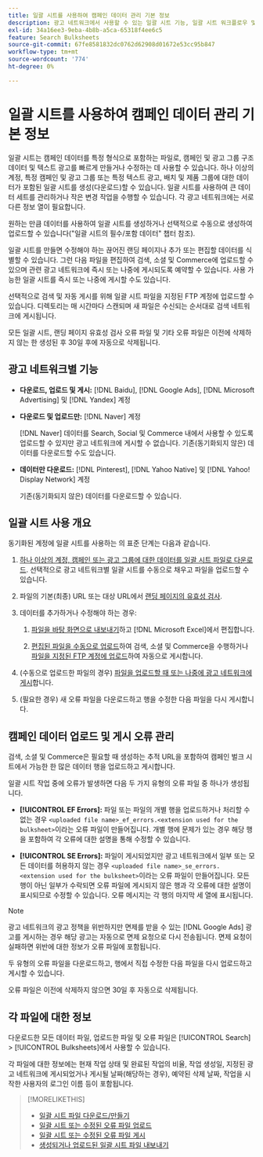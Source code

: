 ```yaml
---
title: 일괄 시트를 사용하여 캠페인 데이터 관리 기본 정보
description: 광고 네트워크에서 사용할 수 있는 일괄 시트 기능, 일괄 시트 워크플로우 및 오류 처리에 대해 알아봅니다.
exl-id: 34a16ee3-9eba-4b8b-a5ca-65318f4ee6c5
feature: Search Bulksheets
source-git-commit: 67fe8581832dc0762d62908d01672e53cc95b847
workflow-type: tm+mt
source-wordcount: '774'
ht-degree: 0%

---
```


# 일괄 시트를 사용하여 캠페인 데이터 관리 기본 정보

일괄 시트는 캠페인 데이터를 특정 형식으로 포함하는 파일로, 캠페인 및 광고 그룹 구조 데이터 및 텍스트 광고를 빠르게 만들거나 수정하는 데 사용할 수 있습니다. 하나 이상의 계정, 특정 캠페인 및 광고 그룹 또는 특정 텍스트 광고, 배치 및 제품 그룹에 대한 데이터가 포함된 일괄 시트를 생성(다운로드)할 수 있습니다. 일괄 시트를 사용하여 큰 데이터 세트를 관리하거나 작은 변경 작업을 수행할 수 있습니다. 각 광고 네트워크에는 서로 다른 정보 열이 필요합니다.

원하는 만큼 데이터를 사용하여 일괄 시트를 생성하거나 선택적으로 수동으로 생성하여 업로드할 수 있습니다(&quot;일괄 시트의 필수/포함 데이터&quot; 챕터 참조).

일괄 시트를 만들면 수정해야 하는 끊어진 랜딩 페이지나 추가 또는 편집할 데이터를 식별할 수 있습니다. 그런 다음 파일을 편집하여 검색, 소셜 및 Commerce에 업로드할 수 있으며 관련 광고 네트워크에 즉시 또는 나중에 게시되도록 예약할 수 있습니다. 사용 가능한 일괄 시트를 즉시 또는 나중에 게시할 수도 있습니다.

선택적으로 검색 및 자동 게시를 위해 일괄 시트 파일을 지정된 FTP 계정에 업로드할 수 있습니다. 디렉토리는 매 시간마다 스캔되며 새 파일은 수신되는 순서대로 검색 네트워크에 게시됩니다.

모든 일괄 시트, 랜딩 페이지 유효성 검사 오류 파일 및 기타 오류 파일은 이전에 삭제하지 않는 한 생성된 후 30일 후에 자동으로 삭제됩니다.

## 광고 네트워크별 기능

* **다운로드, 업로드 및 게시:** [!DNL Baidu], [!DNL Google Ads], [!DNL Microsoft Advertising] 및 [!DNL Yandex] 계정

* **다운로드 및 업로드만:** [!DNL Naver] 계정

  [!DNL Naver] 데이터를 Search, Social 및 Commerce 내에서 사용할 수 있도록 업로드할 수 있지만 광고 네트워크에 게시할 수 없습니다. 기존(동기화되지 않은) 데이터를 다운로드할 수도 있습니다.

* **데이터만 다운로드:** [!DNL Pinterest], [!DNL Yahoo Native] 및 [!DNL Yahoo! Display Network] 계정

  기존(동기화되지 않은) 데이터를 다운로드할 수 있습니다.

## 일괄 시트 사용 개요

동기화된 계정에 일괄 시트를 사용하는 의 표준 단계는 다음과 같습니다.

<!-- insert image
  [EDIT/RECREATE FILE to replace "search engine"]
-->

1. [하나 이상의 계정, 캠페인 또는 광고 그룹에 대한 데이터를 일괄 시트 파일로 다운로드](bulksheet-download.md). 선택적으로 광고 네트워크별 일괄 시트를 수동으로 채우고 파일을 업로드할 수 있습니다.

1. 파일의 기본(최종) URL 또는 대상 URL에서 [랜딩 페이지의 유효성 검사](bulksheet-validate-landing-pages.md).

1. 데이터를 추가하거나 수정해야 하는 경우:

   1. [파일을 바탕 화면으로 내보내기](bulksheet-export.md)하고 [!DNL Microsoft Excel]에서 편집합니다.

   1. [편집된 파일을 수동으로 업로드](bulksheet-upload.md)하여 검색, 소셜 및 Commerce을 수행하거나 [파일을 지정된 FTP 계정에 업로드](bulksheet-ftp-account.md)하여 자동으로 게시합니다.

1. (수동으로 업로드한 파일의 경우) [파일을 업로드할 때 또는 나중에 광고 네트워크에 게시](bulksheet-post.md)합니다.

1. (필요한 경우) 새 오류 파일을 다운로드하고 행을 수정한 다음 파일을 다시 게시합니다.

## 캠페인 데이터 업로드 및 게시 오류 관리

검색, 소셜 및 Commerce은 필요할 때 생성하는 추적 URL을 포함하여 캠페인 벌크 시트에서 가능한 한 많은 데이터 행을 업로드하고 게시합니다.

일괄 시트 작업 중에 오류가 발생하면 다음 두 가지 유형의 오류 파일 중 하나가 생성됩니다.

* **[!UICONTROL EF Errors]:** 파일 또는 파일의 개별 행을 업로드하거나 처리할 수 없는 경우 `<uploaded file name>_ef_errors.<extension used for the bulksheet>`이라는 오류 파일이 만들어집니다. 개별 행에 문제가 있는 경우 해당 행을 포함하여 각 오류에 대한 설명을 통해 수정할 수 있습니다.

* **[!UICONTROL SE Errors]:** 파일이 게시되었지만 광고 네트워크에서 일부 또는 모든 데이터를 허용하지 않는 경우 `<uploaded file name>_se_errors.<extension used for the bulksheet>`이라는 오류 파일이 만들어집니다. 모든 행이 아닌 일부가 수락되면 오류 파일에 게시되지 않은 행과 각 오류에 대한 설명이 표시되므로 수정할 수 있습니다. 오류 메시지는 각 행의 마지막 세 열에 표시됩니다.

>[!NOTE]
>
>광고 네트워크의 광고 정책을 위반하지만 면제를 받을 수 있는 [!DNL Google Ads] 광고를 게시하는 경우 해당 광고는 자동으로 면제 요청으로 다시 전송됩니다. 면제 요청이 실패하면 위반에 대한 정보가 오류 파일에 포함됩니다.

두 유형의 오류 파일을 다운로드하고, 행에서 직접 수정한 다음 파일을 다시 업로드하고 게시할 수 있습니다.

오류 파일은 이전에 삭제하지 않으면 30일 후 자동으로 삭제됩니다.

## 각 파일에 대한 정보

다운로드한 모든 데이터 파일, 업로드한 파일 및 오류 파일은 [!UICONTROL Search] > [!UICONTROL Bulksheets]에서 사용할 수 있습니다.

각 파일에 대한 정보에는 현재 작업 상태 및 완료된 작업의 비율, 작업 생성일, 지정된 광고 네트워크에 게시되었거나 게시될 날짜(해당하는 경우), 예약된 삭제 날짜, 작업을 시작한 사용자의 로그인 이름 등이 포함됩니다.

>[!MORELIKETHIS]
>
>* [일괄 시트 파일 다운로드/만들기](/help/search-social-commerce/campaign-management/bulksheets/bulksheet-download.md)
>* [일괄 시트 또는 수정된 오류 파일 업로드](bulksheet-upload.md)
>* [일괄 시트 또는 수정된 오류 파일 게시](bulksheet-post.md)
>* [생성되거나 업로드된 일괄 시트 파일 내보내기](bulksheet-export.md)
